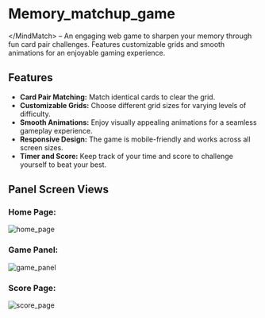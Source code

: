 # Memory_matchup_game
&lt;/MindMatch> – An engaging web game to sharpen your memory through fun card pair challenges. Features customizable grids and smooth animations for an enjoyable gaming experience.

## Features
- **Card Pair Matching:** Match identical cards to clear the grid.
- **Customizable Grids:** Choose different grid sizes for varying levels of difficulty.
- **Smooth Animations:** Enjoy visually appealing animations for a seamless gameplay experience.
- **Responsive Design:** The game is mobile-friendly and works across all screen sizes.
- **Timer and Score:** Keep track of your time and score to challenge yourself to beat your best.

## Panel Screen Views

### Home Page:
![home_page](https://github.com/user-attachments/assets/749f25e1-ce40-45d9-ade2-af83424416fb)

### Game Panel:
![game_panel](https://github.com/user-attachments/assets/360cbf1d-c5a3-4c33-9edc-6312aa1cfd0e)

### Score Page:
![score_page](https://github.com/user-attachments/assets/da211029-286a-43e4-99e6-d58ac5b937a4)

